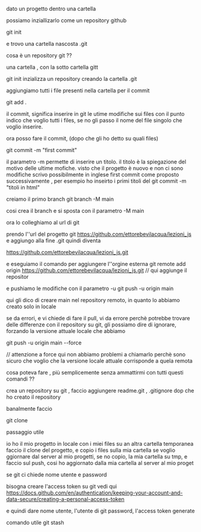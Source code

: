dato un progetto dentro una cartella 

possiamo inziallizarlo come un repository github

git init

e trovo una cartella nascosta .git

cosa è un repository git ??

una cartella , con la sotto cartella gitt

git init inzializza un repository creando la cartella .git

aggiungiamo tutti i file presenti nella cartella per il commit

git add .

il commit, significa inserire in git le utime modifiche sui files con il punto indico che voglio tutti i files,
se no gli passo il nome del file singolo che voglio inserire. 

ora posso fare il commit, (dopo che gli ho detto su quali files)

git commit -m "first commit"

il parametro -m permette di inserire un titolo.
il titolo è la spiegazione del motivo delle ultime mofiche.
visto che il progetto è nuovo e non ci sono modifiche scrivo possibilmente in inglese
first commit come proposto
successivamente , per esempio ho inseirto i primi titoli del git commit -m "titoli in html"

creiamo il primo branch 
git branch -M main 

cosi crea il branch e si sposta con il parametro -M main

ora lo colleghiamo al url di git 

prendo l''url del progetto git https://github.com/ettorebevilacqua/lezioni_js 
e aggiungo alla fine .git quindi diventa

https://github.com/ettorebevilacqua/lezioni_js.git

e eseguiamo il comando per aggiungere l''orgine esterna
git remote add origin https://github.com/ettorebevilacqua/lezioni_js.git  // qui aggiunge il repositor

e pushiamo le modifiche con il parametro -u
git push -u origin main

qui gli dico di creare main nel repository remoto, in quanto lo abbiamo creato solo in locale

se da errori, e vi chiede di fare il pull, vi da errore perchè potrebbe trovare delle differenze con il repository su git, gli possiamo dire di ignorare, forzando la versione attuale locale che abbiamo

git push -u origin main --force

// attenzione a force qui non abbiamo problemi a chiamarlo perchè sono sicuro che voglio che la versione locale attuale corrisponde a quela remota 

cosa poteva fare , più semplicemente senza ammattirmi con tutti questi comandi ?? 

crea un repository su git , faccio aggiungere readme.git , .gitignore
dop che ho creato il repository

banalmente faccio

git clone <indirizzo git>


passaggio utile

io ho il mio progetto in  locale con i miei files
su an altra cartella temporanea faccio il clone del progetto,
e copio i files sulla mia cartella se voglio ggiornare dal server al mio progetti, 
se no copio, la mia cartella su tmp, e faccio sul push, cosi ho aggiornato dalla mia cartella al server al mio proget



se git ci chiede nome utente e password

bisogna creare l'access token su git 
vedi qui https://docs.github.com/en/authentication/keeping-your-account-and-data-secure/creating-a-personal-access-token

e quindi dare nome utente, l'utente di git 
password, l'access token generate 


comando utile 
git stash 